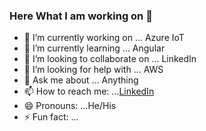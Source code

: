 ### Here What I am working on 👋


- 🔭 I’m currently working on ... Azure IoT
- 🌱 I’m currently learning ... Angular
- 👯 I’m looking to collaborate on ... LinkedIn
- 🤔 I’m looking for help with ... AWS
- 💬 Ask me about ... Anything
- 📫 How to reach me: ...[LinkedIn](https://www.linkedin.com/in/koushikmondal2)
- 😄 Pronouns: ...He/His
- ⚡ Fun fact: ...

